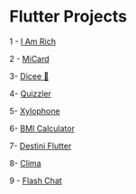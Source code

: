 # Flutter Projects

1 - [I Am Rich](https://github.com/BatuhanAydonerDev/i_am_rich)

2 - [MiCard](https://github.com/BatuhanAydonerDev/mi_card_flutter)

3- [Dicee 🎲](https://github.com/BatuhanAydonerDev/dicee_flutter)

4- [Quizzler](https://github.com/BatuhanAydonerDev/quizzler_flutter)

5- [Xylophone](https://github.com/BatuhanAydonerDev/xylophone_flutter)

6- [BMI Calculator](https://github.com/BatuhanAydonerDev/bmi_calculator)

7- [Destini Flutter](https://github.com/BatuhanAydonerDev/destini_flutter)

8- [Clima](https://github.com/BatuhanAydonerDev/clima_flutter)

9 - [Flash Chat](https://github.com/BatuhanAydonerDev/flash_chat_flutter)
